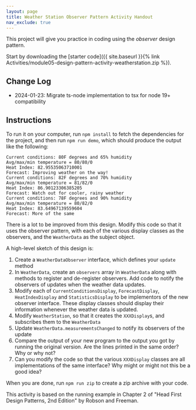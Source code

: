 ```yaml
---
layout: page
title: Weather Station Observer Pattern Activity Handout
nav_exclude: true
---
```


This project will give you practice in coding using the *observer* design pattern. 

Start by downloading the 
[starter code]({{ site.baseurl }}{% link Activities/module05-design-pattern-activity-weatherstation.zip %}).

## Change Log
* 2024-01-23: Migrate ts-node implementation to tsx for node 19+ compatibility

## Instructions

To run it on your computer, run `npm install` to fetch the dependencies for the project, and then run `npm run demo`, which should produce the output like the following:
```
Current conditions: 80F degrees and 65% humidity
Avg/max/min temperature = 80/80/0
Heat Index: 82.95535063710001
Forecast: Improving weather on the way!
Current conditions: 82F degrees and 70% humidity
Avg/max/min temperature = 81/82/0
Heat Index: 86.90123306385205
Forecast: Watch out for cooler, rainy weather
Current conditions: 78F degrees and 90% humidity
Avg/max/min temperature = 80/82/0
Heat Index: 83.64967139559604
Forecast: More of the same
```

There is a lot to be improved from this design. Modify this code so that it uses the observer pattern, with each of the various display classes as
the observers, and the `WeatherData` as the subject object.

A high-level sketch of this design is:
1. Create a `WeatherDataObserver` interface, which defines your `update` method
2. In `WeatherData`, create an `observers` array in `WeatherData` along with methods to register and de-register observers. Add code to notify the observers of updates when the weather data updates.
3. Modify each of `CurrentConditionsDisplay`, `ForecastDisplay`, `HeatIndexDisplay` and `StatisticsDisplay` to be implementors of the new observer interface. These display classes should display their information whenever the weather data is updated.
4. Modify `WeatherStation`, so that it creates the `XXXDisplay`s, and subscribes them to the `WeatherData`
5. Update `WeatherData.measurementsChanged` to notify its observers of the update
6. Compare the output of your new program to the output you got by running the original version.  Are the lines printed in the same order?  Why or why not?
7. Can you modify the code so that the various `XXXDisplay` classes are all implementations of the same interface?  Why might or might not this be a good idea?

When you are done, run `npm run zip`  to create a zip archive with your code. 

This activity is based on the running example in Chapter 2 of "Head First Design Patterns, 2nd Edition" by Robson and Freeman.

